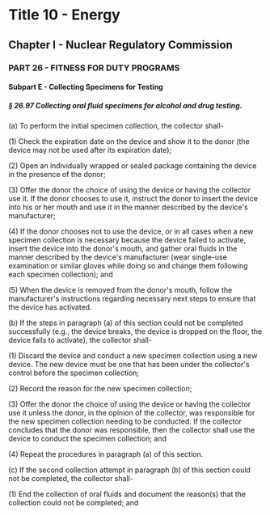 
# Title 10 - Energy
## Chapter I - Nuclear Regulatory Commission
### PART 26 - FITNESS FOR DUTY PROGRAMS
#### Subpart E - Collecting Specimens for Testing
##### § 26.97 Collecting oral fluid specimens for alcohol and drug testing.

(a) To perform the initial specimen collection, the collector shall-

(1) Check the expiration date on the device and show it to the donor (the device may not be used after its expiration date);

(2) Open an individually wrapped or sealed package containing the device in the presence of the donor;

(3) Offer the donor the choice of using the device or having the collector use it. If the donor chooses to use it, instruct the donor to insert the device into his or her mouth and use it in the manner described by the device's manufacturer;

(4) If the donor chooses not to use the device, or in all cases when a new specimen collection is necessary because the device failed to activate, insert the device into the donor's mouth, and gather oral fluids in the manner described by the device's manufacturer (wear single-use examination or similar gloves while doing so and change them following each specimen collection); and

(5) When the device is removed from the donor's mouth, follow the manufacturer's instructions regarding necessary next steps to ensure that the device has activated.

(b) If the steps in paragraph (a) of this section could not be completed successfully (e.g., the device breaks, the device is dropped on the floor, the device fails to activate), the collector shall-

(1) Discard the device and conduct a new specimen collection using a new device. The new device must be one that has been under the collector's control before the specimen collection;

(2) Record the reason for the new specimen collection;

(3) Offer the donor the choice of using the device or having the collector use it unless the donor, in the opinion of the collector, was responsible for the new specimen collection needing to be conducted. If the collector concludes that the donor was responsible, then the collector shall use the device to conduct the specimen collection; and

(4) Repeat the procedures in paragraph (a) of this section.

(c) If the second collection attempt in paragraph (b) of this section could not be completed, the collector shall-

(1) End the collection of oral fluids and document the reason(s) that the collection could not be completed; and
